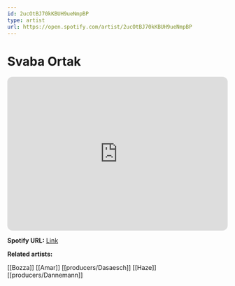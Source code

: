 ```yaml
---
id: 2ucOtBJ70kKBUH9ueNmpBP
type: artist
url: https://open.spotify.com/artist/2ucOtBJ70kKBUH9ueNmpBP
---
```

# Svaba Ortak

<iframe style="border-radius:12px" src="https://open.spotify.com/embed/artist/2ucOtBJ70kKBUH9ueNmpBP" width="100%" height="352" frameBorder="0" allowfullscreen="" allow="autoplay; clipboard-write; encrypted-media; fullscreen; picture-in-picture" loading="lazy"></iframe>

**Spotify URL:** [Link](https://open.spotify.com/artist/2ucOtBJ70kKBUH9ueNmpBP)

**Related artists:**

[[Bozza]]
[[Amar]]
[[producers/Dasaesch]]
[[Haze]]
[[producers/Dannemann]]
